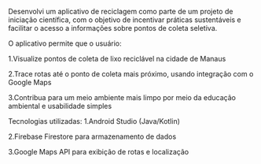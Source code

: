 Desenvolvi um aplicativo de reciclagem como parte de um projeto de iniciação científica, com o objetivo de incentivar práticas sustentáveis e facilitar o acesso a informações sobre pontos de coleta seletiva.

O aplicativo permite que o usuário:

1.Visualize pontos de coleta de lixo reciclável na cidade de Manaus

2.Trace rotas até o ponto de coleta mais próximo, usando integração com o Google Maps

3.Contribua para um meio ambiente mais limpo por meio da educação ambiental e usabilidade simples

Tecnologias utilizadas:
1.Android Studio (Java/Kotlin)

2.Firebase Firestore para armazenamento de dados

3.Google Maps API para exibição de rotas e localização

